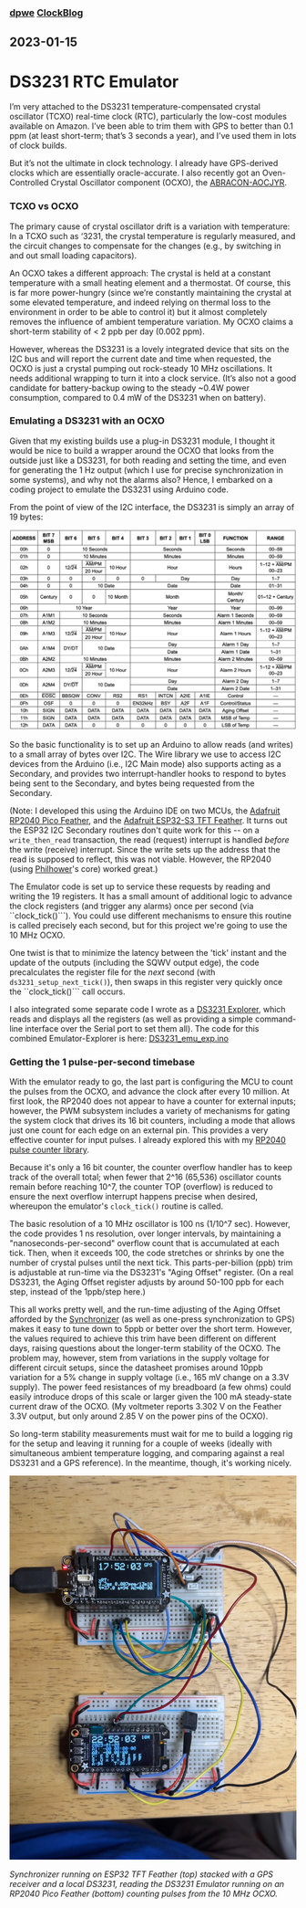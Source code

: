 ### [dpwe](https://github.com/dpwe) [ClockBlog](index.html)

## 2023-01-15
# DS3231 RTC Emulator

I’m very attached to the DS3231 temperature-compensated crystal oscillator (TCXO) real-time clock (RTC), particularly the low-cost modules available on Amazon.  I’ve been able to trim them with GPS to better than 0.1 ppm (at least short-term; that’s 3 seconds a year), and I’ve used them in lots of clock builds.

But it’s not the ultimate in clock technology.  I already have GPS-derived clocks which are essentially oracle-accurate.  I also recently got an Oven-Controlled Crystal Oscillator component (OCXO), the [ABRACON-AOCJYR](https://abracon.com/Precisiontiming/AOCJYR-10.000MHz-M5625LF.pdf).

### TCXO vs OCXO
The primary cause of crystal oscillator drift is a variation with temperature: In a TCXO such as ‘3231, the crystal temperature is regularly measured, and the circuit changes to compensate for the changes (e.g., by switching in and out small loading capacitors).

An OCXO takes a different approach: The crystal is held at a constant temperature with a small heating element and a thermostat.  Of course, this is far more power-hungry (since we’re constantly maintaining the crystal at some elevated temperature, and indeed relying on thermal loss to the environment in order to be able to control it) but it almost completely removes the influence of ambient temperature variation.  My OCXO claims a short-term stability of < 2 ppb per day (0.002 ppm).

However, whereas the DS3231 is a lovely integrated device that sits on the I2C bus and will report the current date and time when requested, the OCXO is just a crystal pumping out rock-steady 10 MHz oscillations.  It needs additional wrapping to turn it into a clock service.  (It’s also not a good candidate for battery-backup owing to the steady ~0.4W power consumption, compared to 0.4 mW of the DS3231 when on battery).

### Emulating a DS3231 with an OCXO
Given that my existing builds use a plug-in DS3231 module, I thought it would be nice to build a wrapper around the OCXO that looks from the outside just like a DS3231, for both reading and setting the time, and even for generating the 1 Hz output (which I use for precise synchronization in some systems), and why not the alarms also?  Hence, I embarked on a coding project to emulate the DS3231 using Arduino code.

From the point of view of the I2C interface, the DS3231 is simply an array of 19 bytes:

![DS3231 registers](images/ds3231-registers.png)

So the basic functionality is to set up an Arduino to allow reads (and writes) to a small array of bytes over I2C.  The Wire library we use to access I2C devices from the Arduino (i.e., I2C Main mode) also supports acting as a Secondary, and provides two interrupt-handler hooks to respond to bytes being sent to the Secondary, and bytes being requested from the Secondary.

(Note: I developed this using the Arduino IDE on two MCUs, the [Adafruit RP2040 Pico Feather](https://learn.adafruit.com/adafruit-feather-rp2040-pico), and the [Adafruit ESP32-S3 TFT Feather](https://learn.adafruit.com/adafruit-esp32-s2-tft-feather).  It turns out the ESP32 I2C Secondary routines don't quite work for this -- on a ```write_then_read``` transaction, the read (request) interrupt is handled *before* the write (receive) interrupt.  Since the write sets up the address that the read is supposed to reflect, this was not viable.  However, the RP2040 (using [Philhower](https://arduino-pico.readthedocs.io/en/latest/)'s core) worked great.)

The Emulator code is set up to service these requests by reading and writing the 19 registers.  It has a small amount of additional logic to advance the clock registers (and trigger any alarms) once per second (via ``clock_tick()```).  You could use different mechanisms to ensure this routine is called precisely each second, but for this project we're going to use the 10 MHz OCXO.

One twist is that to minimize the latency between the 'tick' instant and the update of the outputs (including the SQWV output edge), the code precalculates the register file for the *next* second (with ```ds3231_setup_next_tick()```), then swaps in this register very quickly once the ``clock_tick()``` call occurs.

I also integrated some separate code I wrote as a [DS3231 Explorer](https://github.com/dpwe/arduinoclocks/blob/main/DS3231_explorer/DS3231_explorer.ino), which reads and displays all the registers (as well as providing a simple command-line interface over the Serial port to set them all).  The code for this combined Emulator-Explorer is here:
[DS3231_emu_exp.ino](https://github.com/dpwe/arduinoclocks/blob/main/DS3231_emu_exp/DS3231_emu_exp.ino)

### Getting the 1 pulse-per-second timebase
With the emulator ready to go, the last part is configuring the MCU to count the pulses from the OCXO, and advance the clock after every 10 million.  At first look, the RP2040 does not appear to have a counter for external inputs; however, the PWM subsystem includes a variety of mechanisms for gating the system clock that drives its 16 bit counters, including a mode that allows just one count for each edge on an external pin.  This provides a very effective counter for input pulses.  I already explored this with my [RP2040 pulse counter library](https://github.com/dpwe/FreqCountRP2).

Because it's only a 16 bit counter, the counter overflow handler has to keep track of the overall total; when fewer that 2^16 (65,536) oscillator counts remain before reaching 10^7, the counter TOP (overflow) is reduced to ensure the next overflow interrupt happens precise when desired, whereupon the emulator's ```clock_tick()``` routine is called.

The basic resolution of a 10 MHz oscillator is 100 ns (1/10^7 sec).  However, the code provides 1 ns resolution, over longer intervals, by maintaining a "nanoseconds-per-second" overflow count that is accumulated at each tick.  Then, when it exceeds 100, the code stretches or shrinks by one the number of crystal pulses until the next tick.  This parts-per-billion (ppb) trim is adjustable at run-time via the DS3231's "Aging Offset" register. (On a real DS3231, the Aging Offset register adjusts by around 50-100 ppb for each step, instead of the 1ppb/step here.)

This all works pretty well, and the run-time adjusting of the Aging Offset afforded by the [Synchronizer](2022-03-20-synchronizer.html) (as well as one-press synchronization to GPS) makes it easy to tune down to 5ppb or better over the short term.  However, the values required to achieve this trim have been different on different days, raising questions about the longer-term stability of the OCXO.  The problem may, however, stem from variations in the supply voltage for different circuit setups, since the datasheet promises around 10ppb variation for a 5% change in supply voltage (i.e., 165 mV change on a 3.3V supply).  The power feed resistances of my breadboard (a few ohms) could easily introduce drops of this scale or larger given the 100 mA steady-state current draw of the OCXO.  (My voltmeter reports 3.302 V on the Feather 3.3V output, but only around 2.85 V on the power pins of the OCXO).

So long-term stability measurements must wait for me to build a logging rig for the setup and leaving it running for a couple of weeks (ideally with simultaneous ambient temperature logging, and comparing against a real DS3231 and a GPS reference).  In the meantime, though, it's working nicely.

![DS3231 registers](images/ds3231-ocxo.jpg)

*Synchronizer running on ESP32 TFT Feather (top) stacked with a GPS receiver and a local DS3231, reading the DS3231 Emulator running on an RP2040 Pico Feather (bottom) counting pulses from the 10 MHz OCXO.*
